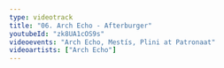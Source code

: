 ```yaml
---
type: videotrack
title: "06. Arch Echo - Afterburger"
youtubeId: "zk8UA1cOS9s"
videoevents: "Arch Echo, Mestís, Plini at Patronaat"
videoartists: ["Arch Echo"]
---
```

